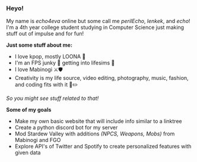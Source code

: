 ### Heyo!

My name is *echo4eva* online but some call me *perilEcho*, *lenkek*, and *echo*! I'm a 4th year college student studying in Computer Science just making stuff out of impulse and for fun!

**Just some stuff about me:**
- I love kpop, mostly LOONA 🌙
- I'm an FPS junky 🔫 getting into lifesims 🚜
- I love Mabinogi ⚔️🛡️
- Creativity is my life source, video editing, photography, music, fashion, and coding fits with it 🎵✏️

*So you might see stuff related to that!*

**Some of my goals**
- Make my own basic website that will include info similar to a linktree
- Create a python discord bot for my server
- Mod Stardew Valley with additions *(NPCS, Weapons, Mobs)* from Mabinogi and FGO
- Explore API's of Twitter and Spotify to create personalized features with given data
